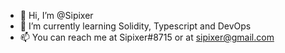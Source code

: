 - 👋 Hi, I’m @Sipixer
- 🌱 I’m currently learning Solidity, Typescript and DevOps
- 📫 You can reach me at Sipixer#8715 or at sipixer@gmail.com

